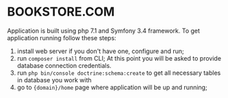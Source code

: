 BOOKSTORE.COM
=========

Application is built using php 7.1 and Symfony 3.4 framework.
To get application running follow these steps:
1) install web server if you don't have one, configure and run;
2) run `composer install` from CLI;
At this point you will be asked to provide database connection credentials.
3) run `php bin/console doctrine:schema:create` to get all necessary tables in database you work with
4) go to `{domain}/home` page where application will be up and running;


